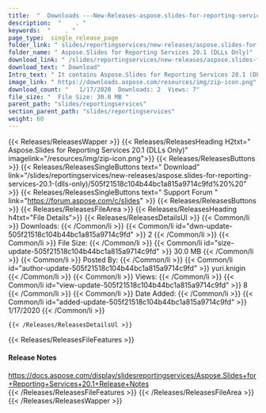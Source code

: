 ```yaml
---
title:  "  Downloads ---New-Releases-aspose.slides-for-reporting-services-20.1-(dlls-only) . " 
description:  "    . " 
keywords:  "    . " 
page_type:  single_release_page
folder_link: " slides/reportingservices/new-releases/aspose.slides-for-reporting-services-20.1-(dlls-only)/"
folder_name: " Aspose.Slides for Reporting Services 20.1 (DLLs Only)"
download_link: " /slides/reportingservices/new-releases/aspose.slides-for-reporting-services-20.1-(dlls-only)/505f21518c104b44bc1a815a9714c9fd"
download_text: " Download"
Intro_text: " It contains Aspose.Slides for Reporting Services 20.1 (DLLs Only) release."
image_link: " https://downloads.aspose.com/resources/img/zip-icon.png"
download_count: "   1/17/2020  Downloads: 2  Views: 7"
file_size: "  File Size: 30.0 MB "
parent_path: "slides/reportingservices"
section_parent_path: "slides/reportingservices"
weight: 60 
---
```


{{< Releases/ReleasesWapper >}}
  {{< Releases/ReleasesHeading H2txt=" Aspose.Slides for Reporting Services 20.1 (DLLs Only)" imagelink="/resources/img/zip-icon.png">}}
  {{< Releases/ReleasesButtons >}}
    {{< Releases/ReleasesSingleButtons text=" Download" link="/slides/reportingservices/new-releases/aspose.slides-for-reporting-services-20.1-(dlls-only)/505f21518c104b44bc1a815a9714c9fd%20%20" >}}
    {{< Releases/ReleasesSingleButtons text=" Support Forum " link="https://forum.aspose.com/c/slides" >}}
  {{< Releases/ReleasesButtons >}}
  {{< Releases/ReleasesFileArea >}}
    {{< Releases/ReleasesHeading h4txt="File Details">}}
    {{< Releases/ReleasesDetailsUl >}}
            {{< Common/li  >}} Downloads: {{< /Common/li >}} 
      {{< Common/li id="dwn-update-505f21518c104b44bc1a815a9714c9fd" >}} 2 {{< /Common/li >}} 
      {{< Common/li  >}} File Size: {{< /Common/li >}} 
      {{< Common/li id="size-update-505f21518c104b44bc1a815a9714c9fd" >}} 30.0 MB {{< /Common/li >}} 
      {{< Common/li  >}} Posted By: {{< /Common/li >}} 
      {{< Common/li id="author-update-505f21518c104b44bc1a815a9714c9fd" >}} yuri.knigin {{< /Common/li >}} 
      {{< Common/li  >}} Views: {{< /Common/li >}} 
      {{< Common/li id="view-update-505f21518c104b44bc1a815a9714c9fd" >}} 8 {{< /Common/li >}} 
      {{< Common/li  >}} Date Added: {{< /Common/li >}} 
      {{< Common/li id="added-update-505f21518c104b44bc1a815a9714c9fd" >}} 1/17/2020 {{< /Common/li >}} 

    {{< /Releases/ReleasesDetailsUl >}}

  {{< Releases/ReleasesFileFeatures >}}
      <h4>Release Notes</h4><div><a href="https://docs.aspose.com/display/slidesreportingservices/Aspose.Slides+for+Reporting+Services+20.1+Release+Notes">https://docs.aspose.com/display/slidesreportingservices/Aspose.Slides+for+Reporting+Services+20.1+Release+Notes</a></div>
  {{< /Releases/ReleasesFileFeatures >}}
 {{< /Releases/ReleasesFileArea >}}
{{< /Releases/ReleasesWapper >}}



